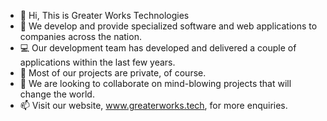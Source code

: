 - 👋 Hi, This is Greater Works Technologies
- 👀 We develop and provide specialized software and web applications to companies across the nation.
- 💻 Our development team has developed and delivered a couple of applications within the last few years.
- 🌱 Most of our projects are private, of course.
- 💞️ We are looking to collaborate on mind-blowing projects that will change the world.
- 📫 Visit our website, www.greaterworks.tech, for more enquiries.

<!---
greaterworkstech/greaterworkstech is a ✨ special ✨ repository because its `README.md` (this file) appears on your GitHub profile.
You can click the Preview link to take a look at your changes.
--->
